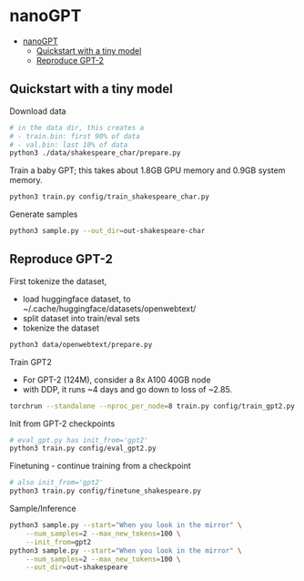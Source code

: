 # nanoGPT

- [nanoGPT](#nanogpt)
  - [Quickstart with a tiny model](#quickstart-with-a-tiny-model)
  - [Reproduce GPT-2](#reproduce-gpt-2)

## Quickstart with a tiny model

Download data

```bash
# in the data dir, this creates a
# - train.bin: first 90% of data
# - val.bin: last 10% of data
python3 ./data/shakespeare_char/prepare.py
```

Train a baby GPT; this takes about 1.8GB GPU memory and 0.9GB system memory.

```bash
python3 train.py config/train_shakespeare_char.py
```

Generate samples

```bash
python3 sample.py --out_dir=out-shakespeare-char
```

## Reproduce GPT-2

First tokenize the dataset,
- load huggingface dataset, to ~/.cache/huggingface/datasets/openwebtext/
- split dataset into train/eval sets
- tokenize the dataset

```bash
python3 data/openwebtext/prepare.py
```

Train GPT2
- For GPT-2 (124M), consider a 8x A100 40GB node
- with DDP, it runs ~4 days and go down to loss of ~2.85.

```bash
torchrun --standalone --nproc_per_node=8 train.py config/train_gpt2.py
```

Init from GPT-2 checkpoints

```bash
# eval_gpt.py has init_from='gpt2'
python3 train.py config/eval_gpt2.py
```

Finetuning - continue training from a checkpoint

```bash
# also init_from='gpt2'
python3 train.py config/finetune_shakespeare.py
```

Sample/Inference

```bash
python3 sample.py --start="When you look in the mirror" \
    --num_samples=2 --max_new_tokens=100 \
    --init_from=gpt2
python3 sample.py --start="When you look in the mirror" \
    --num_samples=2 --max_new_tokens=100 \
    --out_dir=out-shakespeare
```